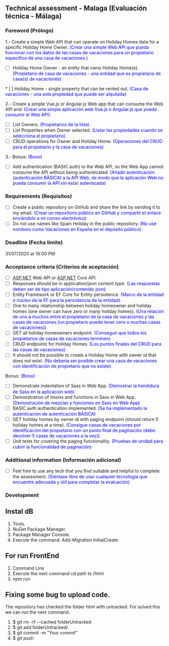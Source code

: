 
## Technical assessment - Malaga (Evaluación técnica - Málaga)

### Foreword (Prólogo)

1.- Create a simple Web API that can operate on Holiday Homes data for a specific Holiday Home Owner.
<span style="color:blue">(Crear una simple Web API que pueda funcionar con los datos de las casas de vacaciones para un propietario específico de una casa de vacaciones.)
</span>

* [ ] Holiday Home Owner - an entity that owns Holiday Home(s).
<span style="color:blue">(Propietario de casa de vacaciones - una entidad que es propietaria de casa(s) de vacaciones)
</span>
* [ ] Holiday Home - single property that can be rented out.
<span style="color:blue">(Casa de vacaciones - una sola propiedad que puede ser alquilada)</span>

2.- Create a simple Vue.js or Angular.js Web app that can consume the Web API and:
<span style="color:blue">(Crear una simple aplicación web Vue.js o Angular.js que pueda consumir el Web API) </span>
* [ ] List Owners.
<span style="color:blue">(Propietarios de la lista)</span>
* [ ] List Properties when Owner selected.
<span style="color:blue">(Listar las propiedades cuando se selecciona el propietario)</span>
* [ ] CRUD operations for Owner and Holiday Home.
<span style="color:blue">(Operaciones del CRUD para el propietario y la casa de vacaciones)</span>

3.- Bonus:
<span style="color:blue">(Bono)</span>

* [ ] Add authentication (BASIC auth) to the Web API, so the Web App cannot consume the API without being authenticated.
<span style="color:blue">(Añadir autenticación (autenticación BÁSICA) a la API Web, de modo que la aplicación Web no pueda consumir la API sin estar autenticada)</span>

### Requirements (Requisitos)

* [ ] Create a public repository on GitHub and share the link by sending it to my email.
<span style="color:blue">(Crear un repositorio público en GitHub y compartir el enlace enviándolo a mi correo electrónico)</span>
* [ ] Do not use names like Spain Holiday in the public repository.
<span style="color:blue">(No use nombres como Vacaciones en España en el depósito público)</span>

### Deadline (Fecha límite)

31/07/2020 at 16:00 PM

### Acceptance criteria (Criterios de aceptación)

* [ ] [ASP.NET](http://asp.net/) Web API or [ASP.NET](http://asp.net/) Core API.
* [ ] Responses should be in application/json content type.
<span style="color:blue">(Las respuestas deben ser de tipo aplicación/contenido json)</span>
* [ ] Entity Framework or EF Core for Entity persistence.
<span style="color:blue">(Marco de la entidad o núcleo de la EF para la persistencia de la entidad)</span>
* [ ] One to many relationship between holiday homeowner and holiday homes (one owner can have zero or many holiday homes).
<span style="color:blue">(Una relación de uno a muchos entre el propietario de la casa de vacaciones y las casas de vacaciones (un propietario puede tener cero o muchas casas de vacaciones))</span>
* [ ] GET all holiday homeowners endpoint.
<span style="color:blue">(Conseguir que todos los propietarios de casas de vacaciones terminen)</span>
* [ ] CRUD endpoints for Holiday Homes.
<span style="color:blue">(Los puntos finales del CRUD para las casas de vacaciones)</span>
* [ ] It should not be possible to create a Holiday Home with owner id that does not exist.
<span style="color:blue">(No debería ser posible crear una casa de vacaciones con identificación de propietario que no existe)</span>

Bonus:
<span style="color:blue">(Bono)</span>

* [ ] Demonstrate indentation of Sass in Web App.
<span style="color:blue">(Demostrar la hendidura de Sass en la aplicación web)</span>
* [ ] Demonstration of mixins and functions in Sass in Web App.
<span style="color:blue">(Demostración de mezclas y funciones en Sass en Web App)</span>
* [ ] BASIC auth authentication implemented.
<span style="color:blue">(Se ha implementado la autenticación de autenticación BÁSICA)</span>
* [ ] GET holiday homes by owner id with paging endpoint (should return 5 holiday homes at a time).
<span style="color:blue">(Consigue casas de vacaciones por identificación del propietario con un punto final de paginación (debe devolver 5 casas de vacaciones a la vez))</span>
* [ ] Unit tests for covering the paging functionality.
<span style="color:blue">(Pruebas de unidad para cubrir la funcionalidad de paginación)</span>

### Additional information (Información adicional)

* [ ] Feel free to use any tech that you find suitable and helpful to complete the assessment.
<span style="color:blue">(Siéntase libre de usar cualquier tecnología que encuentre adecuada y útil para completar la evaluación)</span>


### Development

## Instal dB
1. Tools.
1. NuGet Package Manager.
1. Package Manager Console.
1. Execute the command:
   Add-Migration InitialCreate
## For run FrontEnd
1. Command Line
1. Execute the next command 
    cd path to /html
1. npm run


## Fixing some bug to upload code.
The repository has checked the folder html with untracked. For solved this we can run the next command:
1. $ git rm -rf --cached folderUntracked
1. $ git add folderUntracked/.
1. $ git commit -m "Your commit"
1. $ git push

